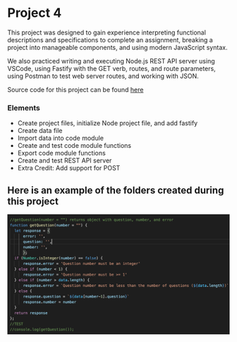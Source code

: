 # Project 4

This project was designed to gain experience interpreting functional descriptions and specifications to complete an assignment, breaking a project into manageable components, and using modern JavaScript syntax. 

We also practiced writing and executing Node.js REST API server using VSCode, using Fastify with the GET verb, routes, and route parameters, using Postman to test web server routes, and working with JSON.

Source code for this project can be found [here](https://github.com/nataleeirwin/cit281-p4)

### Elements

- Create project files, initialize Node project file, and add fastify
- Create data file
- Import data into code module
- Create and test code module functions
- Export code module functions
- Create and test REST API server
- Extra Credit: Add support for POST


## Here is an example of the folders created during this project

![Screenshot of p4-module.js](https://github.com/nataleeirwin/cit281-p4/blob/main/p4%20files/example%20of%20p4-module.js.png)

